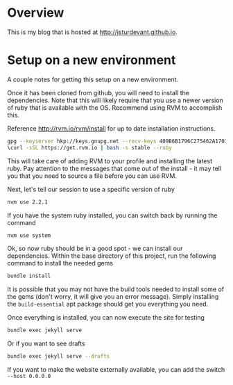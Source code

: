 # Overview

This is my blog that is hosted at http://jsturdevant.github.io.

# Setup on a new environment

A couple notes for getting this setup on a new environment.

Once it has been cloned from github, you will need to install the dependencies. Note that this will likely require that you use a newer version of ruby that is available with the OS. Recommend using RVM to accomplish this.

Reference http://rvm.io/rvm/install for up to date installation instructions.

```bash
gpg --keyserver hkp://keys.gnupg.net --recv-keys 409B6B1796C275462A1703113804BB82D39DC0E3
\curl -sSL https://get.rvm.io | bash -s stable --ruby
```

This will take care of adding RVM to your profile and installing the latest ruby. Pay attention to the messages that come out of the install - it may tell you that you need to source a file before you can use RVM.

Next, let's tell our session to use a specific version of ruby

```bash
nvm use 2.2.1
```

If you have the system ruby installed, you can switch back by running the command

```bash
nvm use system
```

Ok, so now ruby should be in a good spot - we can install our dependencies. Within the base directory of this project, run the following command to install the needed gems

```bash
bundle install
```

It is possible that you may not have the build tools needed to install some of the gems (don't worry, it will give you an error message). Simply installing the `build-essential` apt package should get you everything you need.

Once everything is installed, you can now execute the site for testing

```bash
bundle exec jekyll serve
```

Or if you want to see drafts

```bash
bundle exec jekyll serve --drafts
```

If you want to make the website externally available, you can add the switch `--host 0.0.0.0`